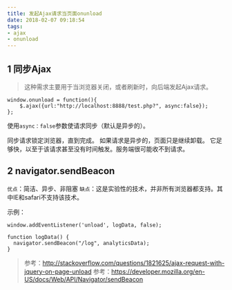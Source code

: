 ```yaml
---
title: 发起Ajax请求当页面onunload
date: 2018-02-07 09:18:54
tags:
- ajax
- onunload
---
```


## 1 同步Ajax
 
> 这种需求主要用于当浏览器关闭，或者刷新时，向后端发起Ajax请求。

```
window.onunload = function(){
    $.ajax({url:"http://localhost:8888/test.php?", async:false});
};
```
使用`async：false`参数使请求同步（默认是异步的）。

同步请求锁定浏览器，直到完成。 如果请求是异步的，页面只是继续卸载。 它足够快，以至于该请求甚至没有时间触发。服务端很可能收不到请求。

## 2 navigator.sendBeacon

`优点`：简洁、异步、非阻塞
`缺点`：这是实验性的技术，并非所有浏览器都支持。其中IE和safari不支持该技术。

示例：
```
window.addEventListener('unload', logData, false);

function logData() {
  navigator.sendBeacon("/log", analyticsData);
}
```

> 参考：http://stackoverflow.com/questions/1821625/ajax-request-with-jquery-on-page-unload
> 参考：https://developer.mozilla.org/en-US/docs/Web/API/Navigator/sendBeacon